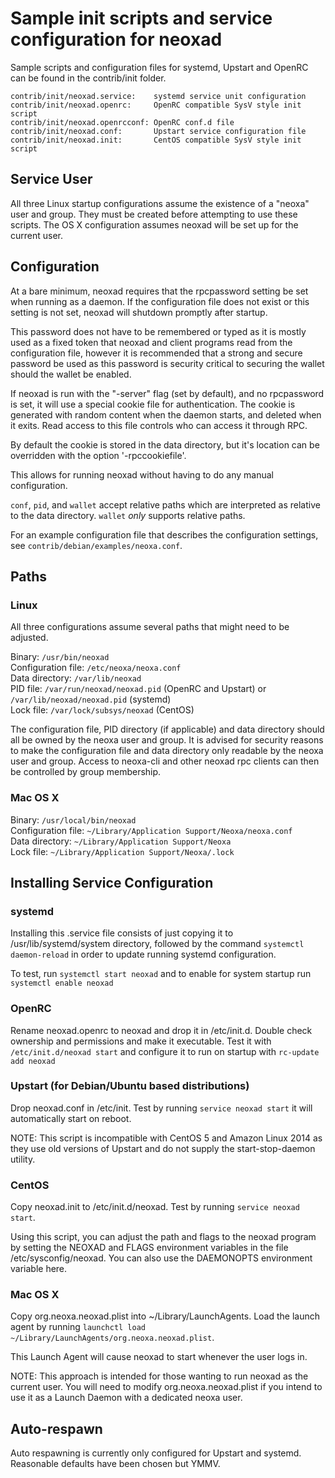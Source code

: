 Sample init scripts and service configuration for neoxad
==========================================================

Sample scripts and configuration files for systemd, Upstart and OpenRC
can be found in the contrib/init folder.

    contrib/init/neoxad.service:    systemd service unit configuration
    contrib/init/neoxad.openrc:     OpenRC compatible SysV style init script
    contrib/init/neoxad.openrcconf: OpenRC conf.d file
    contrib/init/neoxad.conf:       Upstart service configuration file
    contrib/init/neoxad.init:       CentOS compatible SysV style init script

Service User
---------------------------------

All three Linux startup configurations assume the existence of a "neoxa" user
and group.  They must be created before attempting to use these scripts.
The OS X configuration assumes neoxad will be set up for the current user.

Configuration
---------------------------------

At a bare minimum, neoxad requires that the rpcpassword setting be set
when running as a daemon.  If the configuration file does not exist or this
setting is not set, neoxad will shutdown promptly after startup.

This password does not have to be remembered or typed as it is mostly used
as a fixed token that neoxad and client programs read from the configuration
file, however it is recommended that a strong and secure password be used
as this password is security critical to securing the wallet should the
wallet be enabled.

If neoxad is run with the "-server" flag (set by default), and no rpcpassword is set,
it will use a special cookie file for authentication. The cookie is generated with random
content when the daemon starts, and deleted when it exits. Read access to this file
controls who can access it through RPC.

By default the cookie is stored in the data directory, but it's location can be overridden
with the option '-rpccookiefile'.

This allows for running neoxad without having to do any manual configuration.

`conf`, `pid`, and `wallet` accept relative paths which are interpreted as
relative to the data directory. `wallet` *only* supports relative paths.

For an example configuration file that describes the configuration settings,
see `contrib/debian/examples/neoxa.conf`.

Paths
---------------------------------

### Linux

All three configurations assume several paths that might need to be adjusted.

Binary:              `/usr/bin/neoxad`  
Configuration file:  `/etc/neoxa/neoxa.conf`  
Data directory:      `/var/lib/neoxad`  
PID file:            `/var/run/neoxad/neoxad.pid` (OpenRC and Upstart) or `/var/lib/neoxad/neoxad.pid` (systemd)  
Lock file:           `/var/lock/subsys/neoxad` (CentOS)  

The configuration file, PID directory (if applicable) and data directory
should all be owned by the neoxa user and group.  It is advised for security
reasons to make the configuration file and data directory only readable by the
neoxa user and group.  Access to neoxa-cli and other neoxad rpc clients
can then be controlled by group membership.

### Mac OS X

Binary:              `/usr/local/bin/neoxad`  
Configuration file:  `~/Library/Application Support/Neoxa/neoxa.conf`  
Data directory:      `~/Library/Application Support/Neoxa`  
Lock file:           `~/Library/Application Support/Neoxa/.lock`  

Installing Service Configuration
-----------------------------------

### systemd

Installing this .service file consists of just copying it to
/usr/lib/systemd/system directory, followed by the command
`systemctl daemon-reload` in order to update running systemd configuration.

To test, run `systemctl start neoxad` and to enable for system startup run
`systemctl enable neoxad`

### OpenRC

Rename neoxad.openrc to neoxad and drop it in /etc/init.d.  Double
check ownership and permissions and make it executable.  Test it with
`/etc/init.d/neoxad start` and configure it to run on startup with
`rc-update add neoxad`

### Upstart (for Debian/Ubuntu based distributions)

Drop neoxad.conf in /etc/init.  Test by running `service neoxad start`
it will automatically start on reboot.

NOTE: This script is incompatible with CentOS 5 and Amazon Linux 2014 as they
use old versions of Upstart and do not supply the start-stop-daemon utility.

### CentOS

Copy neoxad.init to /etc/init.d/neoxad. Test by running `service neoxad start`.

Using this script, you can adjust the path and flags to the neoxad program by
setting the NEOXAD and FLAGS environment variables in the file
/etc/sysconfig/neoxad. You can also use the DAEMONOPTS environment variable here.

### Mac OS X

Copy org.neoxa.neoxad.plist into ~/Library/LaunchAgents. Load the launch agent by
running `launchctl load ~/Library/LaunchAgents/org.neoxa.neoxad.plist`.

This Launch Agent will cause neoxad to start whenever the user logs in.

NOTE: This approach is intended for those wanting to run neoxad as the current user.
You will need to modify org.neoxa.neoxad.plist if you intend to use it as a
Launch Daemon with a dedicated neoxa user.

Auto-respawn
-----------------------------------

Auto respawning is currently only configured for Upstart and systemd.
Reasonable defaults have been chosen but YMMV.
